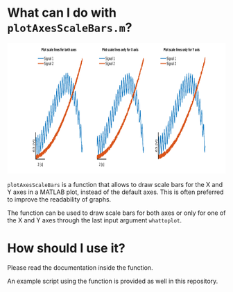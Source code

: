 # What can I do with `plotAxesScaleBars.m`?
<img src="UseExample.png" height="300">

`plotAxesScaleBars` is a function that allows to draw scale bars for the X and Y axes in a MATLAB plot, instead of the default axes. This is often preferred to improve the readability of graphs.

The function can be used to draw scale bars for both axes or only for one of the X and Y axes through the last input argument `whattoplot`.

# How should  I use it?
Please read the documentation inside the function.

An example script using the function is provided as well in this repository.
